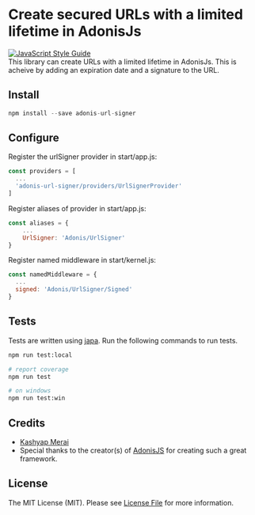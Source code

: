 # Create secured URLs with a limited lifetime in AdonisJs
[![JavaScript Style Guide](https://img.shields.io/badge/code_style-standard-brightgreen.svg)](https://standardjs.com)
<br/>
This library can create URLs with a limited lifetime in AdonisJs. This is acheive by adding an expiration date and a signature to the URL.

## Install
```js
npm install --save adonis-url-signer
```

## Configure
Register the urlSigner provider in start/app.js:
```js
const providers = [
  ...
  'adonis-url-signer/providers/UrlSignerProvider'
]
```
Register aliases of provider in start/app.js:
```js
const aliases = {
    ...
    UrlSigner: 'Adonis/UrlSigner'
}
```
Register named middleware in start/kernel.js:
```js
const namedMiddleware = {
  ...
  signed: 'Adonis/UrlSigner/Signed'
}
```

## Tests
Tests are written using [japa](http://github.com/thetutlage/japa). Run the following commands to run tests.
```bash
npm run test:local

# report coverage
npm run test

# on windows
npm run test:win
```


## Credits

- [Kashyap Merai](https://github.com/kamerk22)
- Special thanks to the creator(s) of [AdonisJS](http://adonisjs.com/) for creating such a great framework.

## License

The MIT License (MIT). Please see [License File](LICENSE.md) for more information.

